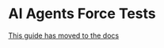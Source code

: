 # AI Agents Force Tests

[This guide has moved to the docs](https://docs.aiagentsforce.com/docs/contributing/testing)
